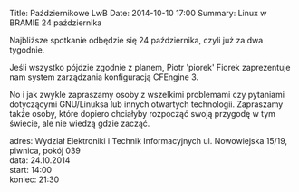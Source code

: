 Title: Październikowe LwB
Date: 2014-10-10 17:00
Summary: Linux w BRAMIE 24 października

Najbliższe spotkanie odbędzie się 24 października, czyli już za dwa tygodnie.

Jeśli wszystko pójdzie zgodnie z planem, Piotr 'piorek' Fiorek zaprezentuje nam system zarządzania konfiguracją CFEngine 3.

No i jak zwykle zapraszamy osoby z wszelkimi problemami czy pytaniami dotyczącymi GNU/Linuksa lub innych otwartych technologii. Zapraszamy także osoby, które dopiero chciałyby rozpocząć swoją przygodę w tym świecie, ale nie wiedzą gdzie zacząć.

adres: Wydział Elektroniki i Technik Informacyjnych ul. Nowowiejska 15/19, piwnica, pokój 039  
data: 24.10.2014  
start: 14:00  
koniec: 21:30
